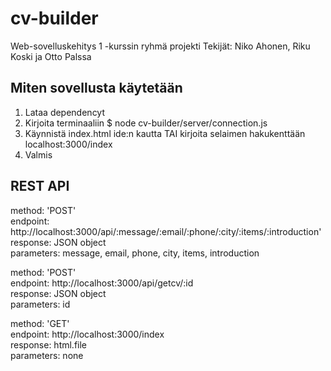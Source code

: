 # cv-builder
Web-sovelluskehitys 1 -kurssin ryhmä projekti 
Tekijät: Niko Ahonen, Riku Koski ja Otto Palssa

## Miten sovellusta käytetään
1. Lataa dependencyt
2. Kirjoita terminaaliin $ node cv-builder/server/connection.js
3. Käynnistä index.html ide:n kautta TAI kirjoita selaimen hakukenttään localhost:3000/index
4. Valmis

## REST API
method: 'POST'  
endpoint: http://localhost:3000/api/:message/:email/:phone/:city/:items/:introduction'  
response: JSON object  
parameters: message, email, phone, city, items, introduction  

method: 'POST'  
endpoint: http://localhost:3000/api/getcv/:id  
response: JSON object  
parameters: id  

method: 'GET'  
endpoint: http://localhost:3000/index  
response: html.file  
parameters: none  
